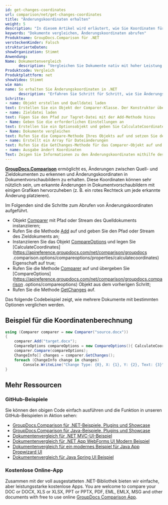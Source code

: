 ```yaml
---
id: get-changes-coordinates
url: comparison/net/get-changes-coordinates
title: "Änderungskoordinaten erhalten"
weight: 5
description: "In diesem Artikel wird erläutert, wie Sie Koordinaten für erkannte Änderungen in der Vorschau einer Dokumentseite erhalten, wenn Sie Dokumente mit GroupDocs.Comparison für .NET vergleichen"
keywords: "Dokumente vergleichen, Änderungskoordinaten abrufen"
Produktname: GroupDocs.Comparison für .NET
versteckenKinder: Falsch
strukturierteDaten:
showOrganization: Stimmt
Anwendung:
Name: Dokumentenvergleich
      description: "Vergleichen Sie Dokumente nativ mit hoher Leistung unter Verwendung der C#-Sprache und GroupDocs.Comparison für .NET"
Produktcode: Vergleich
Produktplattform: net
showVideo: Stimmt
wie man:
name: So erhalten Sie Änderungskoordinaten in .NET
      description: "Erfahren Sie Schritt für Schritt, wie Sie Änderungskoordinaten in .NET erhalten"
Schritte:
- name: Objekt erstellen und Quelldatei laden
text: Erstellen Sie ein Objekt der Comparer-Klasse. Der Konstruktor übernimmt den Pfadparameter der Quelldatei. Sie können je nach Ihren Anforderungen einen absoluten oder relativen Dateipfad angeben.
- name: Zieldatei laden
text: Fügen Sie den Pfad zur Tagret-Datei mit der Add-Methode hinzu
- Name: Geben Sie die erforderlichen Einstellungen an
text: Erstellen Sie ein Optionsobjekt und geben Sie CalculateCoordinates mit dem Wert true an.
- Name: Dokumente vergleichen
text: Rufen Sie die Compare-Methode Ihres Objekts auf und setzen Sie den Vergleichsoptionsparameter.
- name: Erstellt ein Array für Dateiänderungen
text: Rufen Sie die GetChanges-Methode für das Comparer-Objekt auf und weisen Sie das Ergebnis einem Array vom Typ ChangeInfo zu.
- name: Ausgabe ändert Koordinaten
Text: Zeigen Sie Informationen zu den Änderungskoordinaten mithilfe des Box-Felds für jedes Element des Änderungsinfo-Objekts an und verwenden Sie dann das Feld mit dem Namen der Koordinate.
---
```

**[GroupDocs.Comparison](https://products.groupdocs.com/comparison/net)** ermöglicht es, Änderungen zwischen Quell- und Zieldokumenten zu erkennen und Änderungskoordinaten in Dokumentvorschaubildern zu erhalten. Diese Koordinaten können sehr nützlich sein, um erkannte Änderungen in Dokumentvorschaubildern mit einigen Grafiken hervorzuheben (z. B. ein rotes Rechteck um jede erkannte Änderung platzieren).

Im Folgenden sind die Schritte zum Abrufen von Änderungskoordinaten aufgeführt.

* Objekt [Comparer](https://apireference.groupdocs.com/net/comparison/groupdocs.comparison/comparer) mit Pfad oder Stream des Quelldokuments instanziieren;
* Rufen Sie die Methode [Add](https://apireference.groupdocs.com/net/comparison/groupdocs.comparison/comparer/methods/add/index) auf und geben Sie den Pfad oder Stream des Zieldokuments an;
* Instanziieren Sie das Objekt [CompareOptions](https://apireference.groupdocs.com/net/comparison/groupdocs.comparison.options/compareoptions) und legen Sie [CalculateCoordinates](https://apireference.groupdocs.com/net/comparison/groupdocs .comparison.options/compareoptions/properties/calculatecoordinates) Eigenschaft auf true;
* Rufen Sie die Methode [Comparer](https://apireference.groupdocs.com/net/comparison/groupdocs.comparison/comparer) auf und übergeben Sie [CompareOptions](https://apireference.groupdocs.com/net/comparison/groupdocs.comparison .options/compareoptions) Objekt aus dem vorherigen Schritt;
* Rufen Sie die Methode [GetChanges](https://apireference.groupdocs.com/net/comparison/groupdocs.comparison/comparer/methods/getchanges/index) auf.

Das folgende Codebeispiel zeigt, wie mehrere Dokumente mit bestimmten Optionen verglichen werden.

## Beispiel für die Koordinatenberechnung

```csharp
using (Comparer comparer = new Comparer("source.docx"))
{
	comparer.Add("target.docx");
    CompareOptions compareOptions = new CompareOptions(){ CalculateCoordinates = true };
    comparer.Compare(compareOptions);
    ChangeInfo[] changes = comparer.GetChanges();
    foreach (ChangeInfo change in changes)
    	Console.WriteLine("Change Type: {0}, X: {1}, Y: {2}, Text: {3}", change.Type, change.Box.X, change.Box.Y, change.Text);
}
```

## Mehr Ressourcen

### GitHub-Beispiele
Sie können den obigen Code einfach ausführen und die Funktion in unseren GitHub-Beispielen in Aktion sehen:
* [GroupDocs.Comparison für .NET-Beispiele, Plugins und Showcase](https://github.com/groupdocs-comparison/GroupDocs.Comparison-for-.NET)
* [GroupDocs.Comparison für Java-Beispiele, Plugins und Showcase](https://github.com/groupdocs-comparison/GroupDocs.Comparison-for-Java)
* [Dokumentenvergleich für .NET MVC-UI-Beispiel](https://github.com/groupdocs-comparison/GroupDocs.Comparison-for-.NET-MVC)
* [Dokumentenvergleich für .NET App WebForms UI Modern Beispiel](https://github.com/groupdocs-comparison/GroupDocs.Comparison-for-.NET-WebForms)
* [Dokumentenvergleich für ein modernes Beispiel für Java App Dropwizard UI](https://github.com/groupdocs-comparison/GroupDocs.Comparison-for-Java-Dropwizard)
* [Dokumentenvergleich für Java Spring UI Beispiel](https://github.com/groupdocs-comparison/GroupDocs.Comparison-for-Java-Spring)
    

### Kostenlose Online-App
Zusammen mit der voll ausgestatteten .NET-Bibliothek bieten wir einfache, aber leistungsstarke kostenlose Apps.
You are welcome to compare your DOC or DOCX, XLS or XLSX, PPT or PPTX, PDF, EML, EMLX, MSG and other documents with free to use online [GroupDocs Comparison App](https://products.groupdocs.app/comparison).
